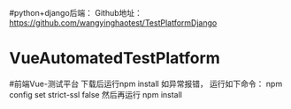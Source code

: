 #python+django后端：
    Github地址：https://github.com/wangyinghaotest/TestPlatformDjango
# VueAutomatedTestPlatform
#前端Vue-测试平台
    下载后运行npm install 如异常报错，
    运行如下命令：
    npm config set strict-ssl false
    然后再运行 npm install



